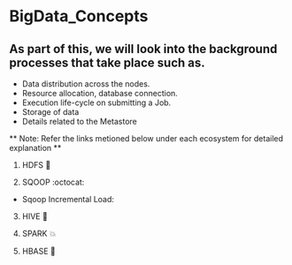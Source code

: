 # BigData_Concepts

## As part of this, we will look into the background processes that take place such as.

- Data distribution across the nodes.
- Resource allocation, database connection.
- Execution life-cycle on submitting a Job.
- Storage of data
- Details related to the Metastore

** Note: Refer the links metioned below under each ecosystem for detailed explanation **

1. HDFS :elephant:

2. SQOOP :octocat:

- Sqoop Incremental Load:

3. HIVE :bee:

4. SPARK :boom:

5. HBASE :whale2:
